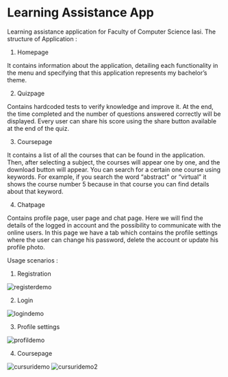 # Learning Assistance App
 Learning assistance application for Faculty of Computer Science Iasi.
The structure of Application :
1. Homepage 

It contains information about the application, detailing each functionality in the menu and specifying that this application represents my bachelor’s theme.

2. Quizpage

Contains hardcoded tests to verify knowledge and improve it. At the end, the time completed and the number of questions answered correctly will be displayed. Every user can share his score using the share button available at the end of the quiz.

3. Coursepage

It contains a list of all the courses that can be found in the application. Then, after selecting a subject, the courses will appear one by one, and the download button will appear. You can search for a certain one course using keywords. For example, if you search the word “abstract” or “virtual” it shows the course number 5 because in that course you can find details about that keyword.

4. Chatpage

Contains profile page, user page and chat page. Here we will find the details of the logged in account and the possibility to communicate with the online users. In this page we have a tab which contains the profile settings where the user can change his password, delete the account or update his profile photo.

Usage scenarios :
1. Registration 

![registerdemo](https://user-images.githubusercontent.com/50926436/183112142-077574e7-24aa-436c-a55e-e2fadce10449.JPG)

2. Login

![logindemo](https://user-images.githubusercontent.com/50926436/183112716-107f9c1e-0c10-4f1a-8a02-7fa9538ff4a6.JPG)

3. Profile settings

![profildemo](https://user-images.githubusercontent.com/50926436/183112786-300f5406-1b21-4b42-9619-d6422057a8f9.JPG)

4. Coursepage

![cursuridemo](https://user-images.githubusercontent.com/50926436/183113012-1a42bd21-5b24-4343-9962-9c03ae23f4f1.JPG)                                                              ![cursuridemo2](https://user-images.githubusercontent.com/50926436/183113072-74dec8ce-d7e8-49c9-9f69-edd9791dbf2a.JPG)

